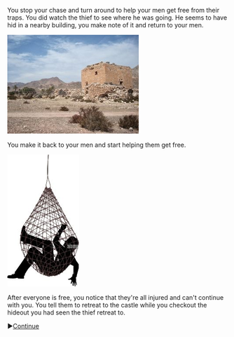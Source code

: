 You stop your chase and turn around to help your men get free from their traps.  You did watch the thief to see where he was going.  He seems to have hid in a nearby building, you make note of it and return to your men.

![Hideout](./img/hideoutsm.jpg)

You make it back to your men and start helping them get free.

![Trapped Soldier](./img/trapped_guysm.jpg)

After everyone is free, you notice that they're all injured and can't continue with you.  You tell them to retreat to the castle while you checkout the hideout you had seen the thief retreat to.

:arrow_forward:[Continue](./KnightScene3.md)